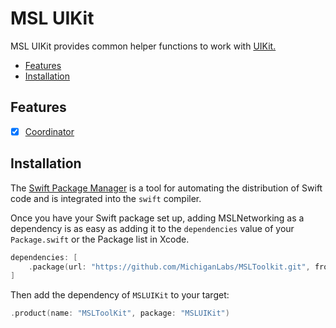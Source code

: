 # MSL UIKit

MSL UIKit provides common helper functions to work with [UIKit.](https://developer.apple.com/documentation/uikit)
* [Features](#features)
* [Installation](#installation)

## Features
* [x] [Coordinator](./documentation/coordinator.md)

## Installation

The [Swift Package Manager](https://swift.org/package-manager/) is a tool for automating the distribution of Swift code and is integrated into the `swift` compiler.

Once you have your Swift package set up, adding MSLNetworking as a dependency is as easy as adding it to the `dependencies` value of your `Package.swift` or the Package list in Xcode.

```swift
dependencies: [
    .package(url: "https://github.com/MichiganLabs/MSLToolkit.git", from: "0.0.1")
]
```

Then add the dependency of `MSLUIKit` to your target:

```swift
.product(name: "MSLToolKit", package: "MSLUIKit")
```
